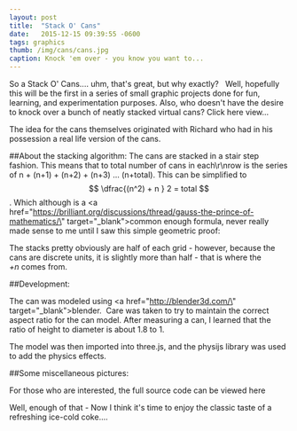 ```yaml
---
layout: post
title:  "Stack O' Cans"
date:   2015-12-15 09:39:55 -0600
tags: graphics
thumb: /img/cans/cans.jpg
caption: Knock 'em over - you know you want to...
---
```

<script type="text/javascript" src="http://cdn.mathjax.org/mathjax/latest/MathJax.js?config=TeX-AMS-MML_HTMLorMML"></script>

So a Stack O' Cans.... uhm, that's great, but why exactly?  <!--more-->
Well, hopefully this will be the first in a series of small graphic projects done for fun, learning, and experimentation purposes. 
Also, who doesn't have the desire to knock over a bunch of neatly stacked virtual cans? Click here view...

The idea for the cans themselves originated with Richard who had in his possession a real life version of the cans.


##About the stacking algorithm:
The cans are stacked in a stair step fashion. 
This means that to total number of cans in each\r\nrow is the series of n + (n+1) + (n+2) + (n+3) ... (n+total). 
This can be simplified to $$ \dfrac{(n^2) + n } 2 = total $$.
Which although is a <a href=\"https://brilliant.org/discussions/thread/gauss-the-prince-of-mathematics/\" target=\"_blank\">common enough formula</a>, 
never really made sense to me until I saw this simple geometric proof:

The stacks pretty obviously are half of each grid - however, because the cans are discrete units, it is slightly more than half - that is where the *+n* comes from.

##Development:

The can was modeled using <a href=\"http://blender3d.com/\" target=\"_blank\">blender</a>.  Care was taken to try to maintain the correct aspect ratio for the can model. After measuring a can, I learned that the ratio of height to diameter is about 1.8 to 1.

The model was then imported into three.js, and the physijs library was used to add the physics effects. 

##Some miscellaneous pictures:

For those who are interested, the full source code can be viewed here

Well, enough of that - Now I think it's time to enjoy the classic taste of a refreshing ice-cold coke....

<!-- frist post! -->